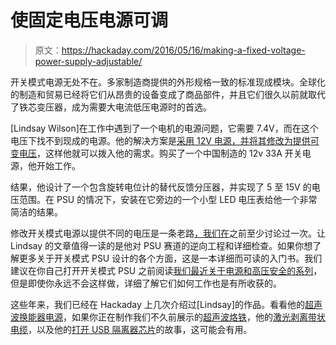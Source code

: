 # 使固定电压电源可调

> 原文：<https://hackaday.com/2016/05/16/making-a-fixed-voltage-power-supply-adjustable/>

开关模式电源无处不在。多家制造商提供的外形规格一致的标准现成模块。全球化的制造和贸易已经将它们从昂贵的设备变成了商品部件，并且它们很久以前就取代了铁芯变压器，成为需要大电流低压电源时的首选。

[Lindsay Wilson]在工作中遇到了一个电机的电源问题，它需要 7.4V，而在这个电压下找不到现成的电源。他的解决方案是[采用 12V 电源，并将其修改为提供可变电压](http://imajeenyus.com/electronics/20151028_smps_variable_voltage/index.shtml)，这样他就可以拨入他的需求。购买了一个中国制造的 12v 33A 开关电源，他开始工作。

结果，他设计了一个包含旋转电位计的替代反馈分压器，并实现了 5 至 15V 的电压范围。在 PSU 的情况下，安装在它旁边的一个小型 LED 电压表给他一个非常简洁的结果。

修改开关模式电源以提供不同的电压是一条老路[，我们在](http://hackaday.com/2013/07/20/reverse-engineer-a-psu-to-change-its-output-voltage/)之前至少讨论过一次。让 Lindsay 的文章值得一读的是他对 PSU 赛道的逆向工程和详细检查。如果你想了解更多关于开关模式 PSU 设计的各个方面，这是一本详细而可读的入门书。我们建议在你自己打开开关模式 PSU 之前阅读[我们最近关于电源和高压安全的系列](http://hackaday.com/2016/05/11/looking-mains-voltage-in-the-eye-and-surviving-part-1/)，但是即使你永远不会这样做，详细了解它们如何工作也是有所收获的。

这些年来，我们已经在 Hackaday 上几次介绍过[Lindsay]的作品。看看他的[超声波换能器电源](http://hackaday.com/2012/01/30/powering-an-ultrasonic-transducer/)，如果你正在制作我们不久前展示的[超声波烙铁](http://hackaday.com/2016/05/09/an-affordable-ultrasonic-soldering-iron/)，他的[激光剥离带状电缆](http://hackaday.com/2013/11/26/laser-wire-stripping/)，以及他的[打开 USB 隔离器芯片](http://hackaday.com/2014/04/21/whats-inside-a-usb-isolator/)的故事，这可能会有用。